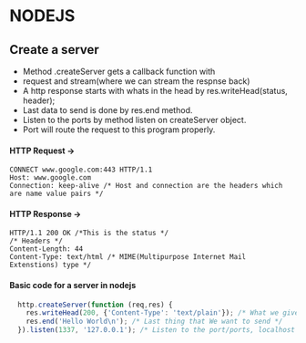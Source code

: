 # NODEJS

## Create a server

* Method .createServer gets a callback function with 
* request and stream(where we can stream the respnse back)
* A http response starts with whats in the head by res.writeHead(status, header);
* Last data to send is done by res.end method.
* Listen to the ports by method listen on createServer object.
* Port will route the request to this program properly.

#### HTTP Request ->
```
CONNECT www.google.com:443 HTTP/1.1
Host: www.google.com
Connection: keep-alive /* Host and connection are the headers which are name value pairs */
```
#### HTTP Response ->
```
HTTP/1.1 200 OK /*This is the status */
/* Headers */
Content-Length: 44
Content-Type: text/html /* MIME(Multipurpose Internet Mail Extenstions) type */
```
#### Basic code for a server in nodejs

```js
  http.createServer(function (req,res) {
	res.writeHead(200, {'Content-Type': 'text/plain'}); /* What we give back is plain text */
	res.end('Hello World\n'); /* Last thing that We want to send */
  }).listen(1337, '127.0.0.1'); /* Listen to the port/ports, localhost - 127.0.0.1  */	

```
